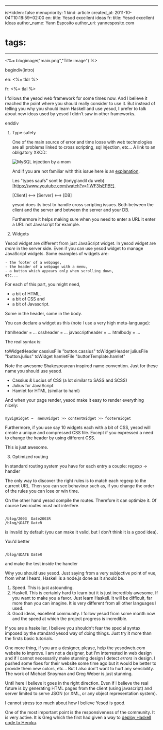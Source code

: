 -----
isHidden:       false
menupriority:   1
kind:           article
created_at:     2011-10-04T10:18:59+02:00
en: title: Yesod excellent ideas
fr: title: Yesod excellent ideas
author_name: Yann Esposito
author_uri: yannesposito.com
# tags:
-----
<%= blogimage("main.png","Title image") %>

begindiv(intro)

en: <%= tldr %>

fr: <%= tlal %>

I follows the yesod web framework for some times now. And I believe it reached the point where you should really consider to use it. But instead of telling you why you should learn Haskell and use yesod, I prefer to talk about new ideas used by yesod I didn't saw in other frameworks.

enddiv

1. Type safety
   
    One of the main source of error and time loose with web technologies are all problems linked to cross scripting, sql injection, etc... 
    A link to an obligatory XKCD:

   ![MySQL injection by a mom](http://imgs.xkcd.com/comics/exploits_of_a_mom.png)

    And if you are not familiar with this issue here is an [explanation](http://stackoverflow.com/questions/332365/xkcd-sql-injection-please-explain).

    Les "types saufs" sont le (tonyglandil du web)[https://www.youtube.com/watch?v=1IWF3IsEPBE].

    [Client] <--> [Server] <--> [DB]

    yesod does its best to handle cross scripting issues. Both between the client and the server and between the server and your DB.

    Furthermore it helps making sure when you need to enter a URL it enter a URL not Javascript for example.

2. Widgets

Yesod widget are different from just JavaScript widget.
In yesod widget are _more_ in the server side. Even if you can use yesod widget to manage JavaScript widgets.
Some examples of widgets are:

    - the footer of a webpage,
    - the header of a webpage with a menu,
    - a button which appears only when scrolling down, 
    etc...

For each of this part, you might need, 

- a bit of HTML, 
- a bit of CSS and 
- a bit of Javascript.

Some in the header, some in the body.

You can declare a widget as this (note I use a very high meta-language):

htmlheader = ...
cssheader = ...
javascriptheader = ...
htmlbody = ...

The real syntax is:

toWidgetHeader cassiusFile "button.cassius"
toWidgetHeader juliusFile "button.julius"
toWidget hamletFile "buttonTemplate.hamlet"

Note the awesome Shakespearean inspired name convention. Just for these name you should use yesod.

- Cassius _&_ Lucius of CSS (a lot similar to SASS and SCSS)
- Julius for JavaScript
- Hamlet for HTML (similar to haml)

And when your page render, yesod make it easy to render everything nicely:

<code>
myBigWidget =  menuWidget >> contentWidget >> footerWidget
</code>

Furthermore, if you use say 10 widgets each with a bit of CSS, yesod will create a unique and compressed CSS file. Except if you expressed a need to change the header by using different CSS. 

This is just awesome.

3. Optimized routing

In standard routing system you have for each entry a couple: regexp -> handler

The only way to discover the right rules is to match each regexp to the current URL. Then you can see behaviour such as, if you change the order of the rules you can lose or win time.

On the other hand yesod compile the routes. Therefore it can optimize it.
Of course two routes must not interfere.

<code>
/blog/2003  Date2003R
/blog/$DATE DateR
</code>

is invalid by default (you can make it valid, but I don't think it is a good idea).

You'd better

<code>
/blog/$DATE DateR
</code>

and make the test inside the handler

Why you should use yesod. Just saying from a very subjective point of vue, from what I heard, Haskell is a node.js done as it should be.

1. Speed. This is just astounding.
2. Haskell. This is certainly hard to learn but it is just incredibly awesome. If you want to make you a favor. Just learn Haskell. It will be difficult, far more than you can imagine. It is very different from all other languages I used.
3. Good ideas, excellent community. I follow yesod from some month now and the speed at which the project progress is incredible.

If you are a haskeller, I believe you shouldn't fear the special syntax imposed by the standard yesod way of doing things.
Just try it more than the firsts basic tutorials. 

One more thing, if you are a designer, please, help the yesodweb.com website to improve. I am not a designer, but I'm interrested in web design and if I cannot necessarily make stunning design I detect _errors_ in design. I pushed some fixes for their website some time ago but it would be better to provide them new colors, etc... But I also don't want to hurt any sensibility. The work of Michael Snoyman and Greg Weber is just stunning.

  Until here I believe it goes in the right direction. Even if I believe the real future is by generating HTML pages from the client (using javascript) and server limited to serve JSON (or XML, or any object representation system).

  I cannot stress too much about how I believe Yesod is good.

  One of the most important point is the responsiveness of the community. It is very active. It is Greg which the first had given a way to [deploy Haskell code to Heroku](http://www.yesodweb.com/blog/2011/07/haskell-on-heroku).
